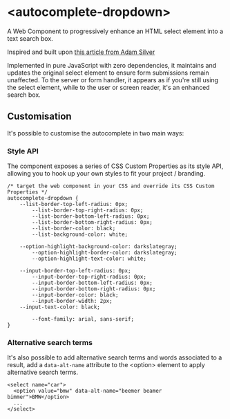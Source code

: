 # &lt;autocomplete-dropdown&gt;

A Web Component to progressively enhance an HTML select element into a text search box.

Inspired and built upon [this article from Adam Silver](https://adamsilver.io/blog/building-an-accessible-autocomplete-control/)

Implemented in pure JavaScript with zero dependencies, it maintains and updates the original select element to ensure form submissions remain unaffected. To the server or form handler, it appears as if you're still using the select element, while to the user or screen reader, it's an enhanced search box.

## Customisation

It's possible to customise the autocomplete in two main ways:

### Style API

The component exposes a series of CSS Custom Properties as its style API, allowing you to hook up your own styles to fit your project / branding.

```
/* target the web component in your CSS and override its CSS Custom Properties */
autocomplete-dropdown {
	--list-border-top-left-radius: 0px;
    	--list-border-top-right-radius: 0px;
    	--list-border-bottom-left-radius: 0px;
    	--list-border-bottom-right-radius: 0px;
    	--list-border-color: black;
    	--list-background-color: white;

	--option-highlight-background-color: darkslategray;
    	--option-highlight-border-color: darkslategray;
    	--option-highlight-text-color: white;

	--input-border-top-left-radius: 0px;
    	--input-border-top-right-radius: 0px;
    	--input-border-bottom-left-radius: 0px;
    	--input-border-bottom-right-radius: 0px;
    	--input-border-color: black;
    	--input-border-width: 2px;
	--input-text-color: black;

    	--font-family: arial, sans-serif;
}
```

### Alternative search terms

It's also possible to add alternative search terms and words associated to a result, add a `data-alt-name` attribute to the &lt;option&gt; element to apply alternative search terms.

```
<select name="car">
  <option value="bmw" data-alt-name="beemer beamer bimmer">BMW</option>
  ...
</select>
```


